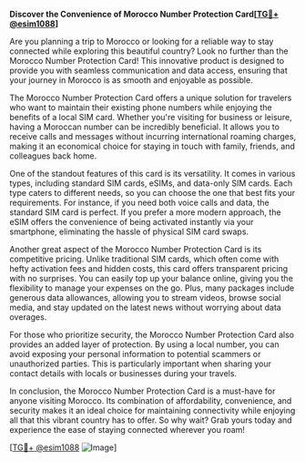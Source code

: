 **Discover the Convenience of Morocco Number Protection Card[[TG💪+ @esim1088](https://t.me/s/esim1088)]**

Are you planning a trip to Morocco or looking for a reliable way to stay connected while exploring this beautiful country? Look no further than the Morocco Number Protection Card! This innovative product is designed to provide you with seamless communication and data access, ensuring that your journey in Morocco is as smooth and enjoyable as possible.

The Morocco Number Protection Card offers a unique solution for travelers who want to maintain their existing phone numbers while enjoying the benefits of a local SIM card. Whether you're visiting for business or leisure, having a Moroccan number can be incredibly beneficial. It allows you to receive calls and messages without incurring international roaming charges, making it an economical choice for staying in touch with family, friends, and colleagues back home.

One of the standout features of this card is its versatility. It comes in various types, including standard SIM cards, eSIMs, and data-only SIM cards. Each type caters to different needs, so you can choose the one that best fits your requirements. For instance, if you need both voice calls and data, the standard SIM card is perfect. If you prefer a more modern approach, the eSIM offers the convenience of being activated instantly via your smartphone, eliminating the hassle of physical SIM card swaps.

Another great aspect of the Morocco Number Protection Card is its competitive pricing. Unlike traditional SIM cards, which often come with hefty activation fees and hidden costs, this card offers transparent pricing with no surprises. You can easily top up your balance online, giving you the flexibility to manage your expenses on the go. Plus, many packages include generous data allowances, allowing you to stream videos, browse social media, and stay updated on the latest news without worrying about data overages.

For those who prioritize security, the Morocco Number Protection Card also provides an added layer of protection. By using a local number, you can avoid exposing your personal information to potential scammers or unauthorized parties. This is particularly important when sharing your contact details with locals or businesses during your travels.

In conclusion, the Morocco Number Protection Card is a must-have for anyone visiting Morocco. Its combination of affordability, convenience, and security makes it an ideal choice for maintaining connectivity while enjoying all that this vibrant country has to offer. So why wait? Grab yours today and experience the ease of staying connected wherever you roam!

[[TG💪+ @esim1088](https://t.me/s/esim1088) ![Image](https://i.postimg.cc/Y0z9fWf4/image.png)]